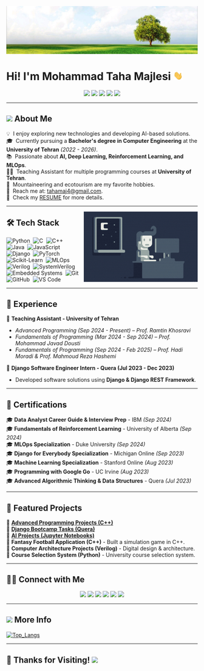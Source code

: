 ![Taha Majlesi Banner](https://raw.githubusercontent.com/mostafa-kermaninia/about_me_PRO/master/assets/NATURE.jpg)

<h1> Hi! I'm Mohammad Taha Majlesi <img src="https://github.com/LeonardoYz/LeonardoYz/blob/main/assets/Hi.gif" width="25"></h1>

<p align="center">
  <a href="https://github.com/tahamajs"><img src="https://img.shields.io/badge/GitHub-171515?style=flat&logo=github&logoColor=white"></a>
  <a href="https://www.linkedin.com/in/tahamajlesi/"><img src="https://img.shields.io/badge/LinkedIn-0077B5?style=flat&logo=linkedin&logoColor=white"></a>
  <a href="https://x.com/tahamajlesi"><img src="https://img.shields.io/badge/X-000000?style=flat&logo=x&logoColor=white"></a>
  <a href="https://www.instagram.com/tahamajs/"><img src="https://img.shields.io/badge/Instagram-E4405F?style=flat&logo=instagram&logoColor=white"></a>
  <a href="http://huggingface.co/tahamajs/"><img src="https://img.shields.io/badge/HuggingFace-FFCC00?style=flat&logo=huggingface&logoColor=black"></a>
</p>

---

## <img src="https://emoji.gg/assets/emoji/7279-vibecat.gif" width="24"/> About Me

💡 &nbsp;I enjoy exploring new technologies and developing AI-based solutions.  
🎓 &nbsp;Currently pursuing a **Bachelor's degree in Computer Engineering** at the **University of Tehran** *(2022 - 2026)*.  
📚 &nbsp;Passionate about **AI, Deep Learning, Reinforcement Learning, and MLOps**.  
👨‍🏫 &nbsp;Teaching Assistant for multiple programming courses at **University of Tehran**.  
🌱 &nbsp;Mountaineering and ecotourism are my favorite hobbies.  
📩 &nbsp;Reach me at: [tahamaj4@gmail.com](mailto:tahamaj4@gmail.com).  
📄 &nbsp;Check my [RESUME](https://raw.githubusercontent.com/mostafa-kermaninia/about_me_PRO/master/assets/resume.pdf) for more details.

---

<img alt="Night Coding" src="https://raw.githubusercontent.com/AVS1508/AVS1508/master/assets/Night-Coding.gif" align="right"/>

## 🛠 Tech Stack

![Python](https://img.shields.io/badge/-Python-05122A?style=flat&logo=python)&nbsp;
![C](https://img.shields.io/badge/-C-05122A?style=flat&logo=C&logoColor=A8B9CC)&nbsp;
![C++](https://img.shields.io/badge/-C++-05122A?style=flat&logo=C%2B%2B&logoColor=00599C)&nbsp;
![Java](https://img.shields.io/badge/-Java-05122A?style=flat&logo=java)&nbsp;
![JavaScript](https://img.shields.io/badge/-JavaScript-05122A?style=flat&logo=javascript)&nbsp;
![Django](https://img.shields.io/badge/-Django-05122A?style=flat&logo=django)&nbsp;
![PyTorch](https://img.shields.io/badge/-PyTorch-05122A?style=flat&logo=pytorch)&nbsp;
![Scikit-Learn](https://img.shields.io/badge/-Scikit%20Learn-05122A?style=flat&logo=scikit-learn)&nbsp;
![MLOps](https://img.shields.io/badge/-MLOps-05122A?style=flat&logo=mlops)&nbsp;
![Verilog](https://img.shields.io/badge/-Verilog-05122A?style=flat&logo=verilog)&nbsp;
![SystemVerilog](https://img.shields.io/badge/-SystemVerilog-05122A?style=flat&logo=systemverilog)&nbsp;
![Embedded Systems](https://img.shields.io/badge/-Embedded%20Systems-05122A?style=flat)&nbsp;
![Git](https://img.shields.io/badge/-Git-05122A?style=flat&logo=git)&nbsp;
![GitHub](https://img.shields.io/badge/-GitHub-05122A?style=flat&logo=github)&nbsp;
![VS Code](https://img.shields.io/badge/-VS%20Code-05122A?style=flat&logo=visual-studio-code&logoColor=007ACC)&nbsp;

---

## 💼 Experience

🔹 **Teaching Assistant - University of Tehran**  
- *Advanced Programming (Sep 2024 - Present) – Prof. Ramtin Khosravi*  
- *Fundamentals of Programming (Mar 2024 - Sep 2024) – Prof. Mohammad Javad Dousti*  
- *Fundamentals of Programming (Sep 2024 - Feb 2025) – Prof. Hadi Moradi & Prof. Mahmoud Reza Hashemi*  

🔹 **Django Software Engineer Intern - Quera (Jul 2023 - Dec 2023)**  
- Developed software solutions using **Django & Django REST Framework**.  

---

## 📜 Certifications

🎓 **Data Analyst Career Guide & Interview Prep** - IBM *(Sep 2024)*  
🎓 **Fundamentals of Reinforcement Learning** - University of Alberta *(Sep 2024)*  
🎓 **MLOps Specialization** - Duke University *(Sep 2024)*  
🎓 **Django for Everybody Specialization** - Michigan Online *(Sep 2023)*  
🎓 **Machine Learning Specialization** - Stanford Online *(Aug 2023)*  
🎓 **Programming with Google Go** - UC Irvine *(Aug 2023)*  
🎓 **Advanced Algorithmic Thinking & Data Structures** - Quera *(Jul 2023)*  

---

## 📂 Featured Projects

🔹 **[Advanced Programming Projects (C++)](https://github.com/tahamajs/)**  
🔹 **[Django Bootcamp Tasks (Quera)](https://github.com/tahamajs/Django_Bootcamp_tasks_Quera)**  
🔹 **[AI Projects (Jupyter Notebooks)](https://github.com/tahamajs/)**  
🔹 **Fantasy Football Application (C++)** - Built a simulation game in C++.  
🔹 **Computer Architecture Projects (Verilog)** - Digital design & architecture.  
🔹 **Course Selection System (Python)** - University course selection system.  

---

## 🤝🏻 Connect with Me

<p align="center">
  <a href="https://www.linkedin.com/in/tahamajlesi/"><img src="https://img.shields.io/badge/LinkedIn-0077B5?style=flat&logo=linkedin&logoColor=white"></a>
  <a href="mailto:tahamaj4@gmail.com"><img src="https://img.shields.io/badge/Gmail-D14836?style=flat&logo=gmail&logoColor=white"></a>
  <a href="https://github.com/tahamajs"><img src="https://img.shields.io/badge/GitHub-171515?style=flat&logo=github&logoColor=white"></a>
  <a href="https://x.com/tahamajlesi"><img src="https://img.shields.io/badge/X-000000?style=flat&logo=x&logoColor=white"></a>
  <a href="https://www.instagram.com/tahamajs/"><img src="https://img.shields.io/badge/Instagram-E4405F?style=flat&logo=instagram&logoColor=white"></a>
  <a href="http://huggingface.co/tahamajs/"><img src="https://img.shields.io/badge/HuggingFace-FFCC00?style=flat&logo=huggingface&logoColor=black"></a>
</p>

---

## <img src="https://media.idownloadblog.com/wp-content/uploads/2016/11/Animated-GIF-Banana.gif" width="50"/> More Info

<a href="https://github.com/anuraghazra/github-readme-stats">
  <img align="center" src="https://github-readme-stats.vercel.app/api/top-langs/?username=tahamajs&theme=dark&langs_count=12&layout=compact" alt="Top_Langs"/>
</a>

---

## 🎉 Thanks for Visiting! <img height="40" src="https://emoji.gg/assets/emoji/7333-parrotdance.gif">
